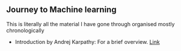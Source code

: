 ## Journey to Machine learning
This is literally all the material I have gone through organised mostly chronologically

- Introduction by Andrej Karpathy: For a brief overview. [Link](https://www.youtube.com/watch?v=zjkBMFhNj_g)





